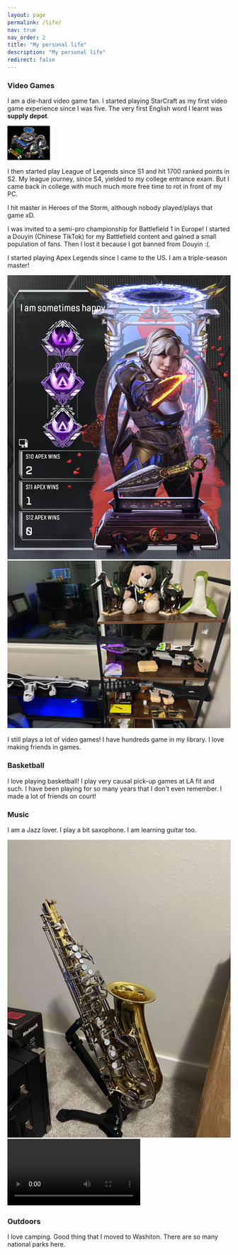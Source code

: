 ```yaml
---
layout: page
permalink: /life/
nav: true
nav_order: 2
title: "My personal life"
description: "My personal life"
redirect: false
---
```


### Video Games

I am a die-hard video game fan. I started playing StarCraft as my first video game experience since I was five. The very first English word I learnt was **supply depot**.

![A supply depot from StarCraft](assets/img/SupplyDepot_SC1_Game1.webp)

I then started play League of Legends since S1 and hit 1700 ranked points in S2. My league journey, since S4, yielded to my college entrance exam. But I came back in college with much much more free time to rot in front of my PC.

I hit master in Heroes of the Storm, although nobody played/plays that game xD.

I was invited to a semi-pro championship for Battlefield 1 in Europe! I started a Douyin \(Chinese TikTok\) for my Battlefield content and gained a small population of fans. Then I lost it because I got banned from Douyin :\(.

I started playing Apex Legends since I came to the US. I am a triple-season master!

![My banner!](assets/img/apex.png)
![My R-99, PK, Wingy, and Heirlooms!](assets/img/loot.jpg)

I still plays a lot of video games! I have hundreds game in my library. I love making friends in games.

### Basketball

I love playing basketball! I play very causal pick-up games at LA fit and such. I have been playing for so many years that I don't even remember. I made a lot of friends on court!

### Music

I am a Jazz lover. I play a bit saxophone. I am learning guitar too.

![My sax](assets/img/sax.jpg)
![From the start](assets/video/fromthestart.mp4)

### Outdoors

I love camping. Good thing that I moved to Washiton. There are so many national parks here.
